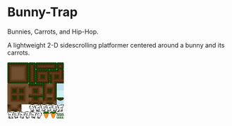 # Bunny-Trap
Bunnies, Carrots, and Hip-Hop.

A lightweight 2-D sidescrolling platformer centered around a bunny and its carrots.

![](rabbit-trap.png?raw=true)
